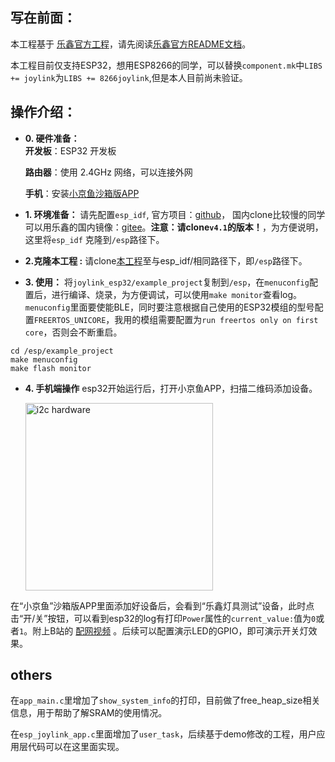 ## 写在前面：
本工程基于 [乐鑫官方工程](https://github.com/espressif/esp-joylink.git)，请先阅读[乐鑫官方README文档](https://github.com/espressif/esp-joylink/blob/master/README.md)。

本工程目前仅支持ESP32，想用ESP8266的同学，可以替换`component.mk`中```LIBS += joylink```为```LIBS += 8266joylink```,但是本人目前尚未验证。

## 操作介绍：
*  **0. 硬件准备：**  
   **开发板**：ESP32 开发板

   **路由器**：使用 2.4GHz 网络，可以连接外网

   **手机**：安装[小京鱼沙箱版APP](https://smartdev.jd.com/docCenterDownload/list/2)


* **1. 环境准备：** 请先配置`esp_idf`, 官方项目：[github](https://github.com/espressif/esp-idf)， 国内clone比较慢的同学可以用乐鑫的国内镜像：[gitee](https://gitee.com/EspressifSystems/esp-idf)。**注意：请clone`v4.1`的版本！**，为方便说明，这里将`esp_idf` 克隆到`/esp`路径下。
* **2.克隆本工程 :** 请clone[本工程](https://gitee.com/duangker/joylink_esp32.git)至与esp_idf/相同路径下，即`/esp`路径下。
* **3. 使用：** 将```joylink_esp32/example_project```复制到`/esp`，在`menuconfig`配置后，进行编译、烧录，为方便调试，可以使用`make monitor`查看log。`menuconfig`里面要使能BLE，同时要注意根据自己使用的ESP32模组的型号配置`FREERTOS_UNICORE`，我用的模组需要配置为`run freertos only on first core`，否则会不断重启。
```
cd /esp/example_project
make menuconfig
make flash monitor
```
* **4. 手机端操作** esp32开始运行后，打开小京鱼APP，扫描二维码添加设备。

     <img src="docs/_picture/Demo二维码.jpg" width = "300" alt="i2c hardware" align=center />

 在“小京鱼”沙箱版APP里面添加好设备后，会看到“乐鑫灯具测试”设备，此时点击“开/关”按钮，可以看到esp32的log有打印`Power`属性的`current_value:`值为`0`或者`1`。附上B站的 [配网视频](https://b23.tv/WhEJpu) 。后续可以配置演示LED的GPIO，即可演示开关灯效果。


## others
在`app_main.c`里增加了`show_system_info`的打印，目前做了free_heap_size相关信息，用于帮助了解SRAM的使用情况。

在`esp_joylink_app.c`里面增加了`user_task`，后续基于demo修改的工程，用户应用层代码可以在这里面实现。
